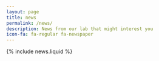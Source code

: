 ```yaml
---
layout: page
title: news
permalink: /news/
description: News from our lab that might interest you
icon-fa: fa-regular fa-newspaper
---
```


{% include news.liquid %}
